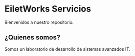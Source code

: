 # EiletWorks Servicios
Bienvenidos a nuestro repositorio.

## ¿Quienes somos?
Somos un laboratorio de desarrollo de sistemas avanzados IT.